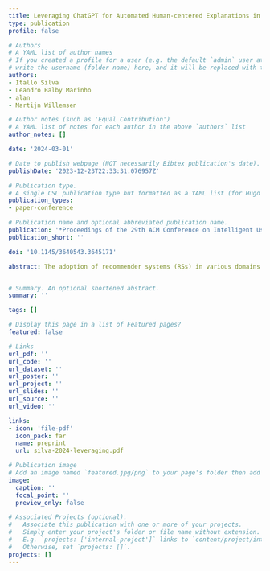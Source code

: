 ```yaml
---
title: Leveraging ChatGPT for Automated Human-centered Explanations in Recommender Systems
type: publication
profile: false

# Authors
# A YAML list of author names
# If you created a profile for a user (e.g. the default `admin` user at `content/authors/admin/`), 
# write the username (folder name) here, and it will be replaced with their full name and linked to their profile.
authors:
- Itallo Silva
- Leandro Balby Marinho
- alan
- Martijn Willemsen

# Author notes (such as 'Equal Contribution')
# A YAML list of notes for each author in the above `authors` list
author_notes: []

date: '2024-03-01'

# Date to publish webpage (NOT necessarily Bibtex publication's date).
publishDate: '2023-12-23T22:33:31.076957Z'

# Publication type.
# A single CSL publication type but formatted as a YAML list (for Hugo requirements).
publication_types:
- paper-conference

# Publication name and optional abbreviated publication name.
publication: '*Proceedings of the 29th ACM Conference on Intelligent User Interfaces*'
publication_short: ''

doi: '10.1145/3640543.3645171'

abstract: The adoption of recommender systems (RSs) in various domains has become increasingly popular, but concerns have been raised about their lack of transparency and interpretability. While significant advancements have been made in creating explainable RSs, there is still a shortage of automated approaches that can deliver meaningful and contextual human-centered explanations. Numerous researchers have evaluated explanations based on human-generated recommendations and explanations to address this gap. However, such approaches do not scale for real-world systems. Building on recent research that exploits Large Language Models (LLMs) for RSs, we propose leveraging the conversational capabilities of ChatGPT to provide users with personalized, human-like, and meaningful explanations for recommended items. Our paper presents one of the first user studies that measure users' perceptions of ChatGPT-generated explanations while acting as an RS. Regarding recommendations, we assess whether users prefer ChatGPT over random (but popular) recommendations. Concerning explanations, we assess users' perceptions of personalization, effectiveness, and persuasiveness.  Our findings reveal that users tend to prefer ChatGPT-generated recommendations over popular ones. Additionally, personalized rather than generic explanations prove to be more effective when the recommended item is unfamiliar.


# Summary. An optional shortened abstract.
summary: ''

tags: []

# Display this page in a list of Featured pages?
featured: false

# Links
url_pdf: ''
url_code: ''
url_dataset: ''
url_poster: ''
url_project: ''
url_slides: ''
url_source: ''
url_video: ''

links:
- icon: 'file-pdf'
  icon_pack: far
  name: preprint
  url: silva-2024-leveraging.pdf

# Publication image
# Add an image named `featured.jpg/png` to your page's folder then add a caption below.
image:
  caption: ''
  focal_point: ''
  preview_only: false

# Associated Projects (optional).
#   Associate this publication with one or more of your projects.
#   Simply enter your project's folder or file name without extension.
#   E.g. `projects: ['internal-project']` links to `content/project/internal-project/index.md`.
#   Otherwise, set `projects: []`.
projects: []
---
```


